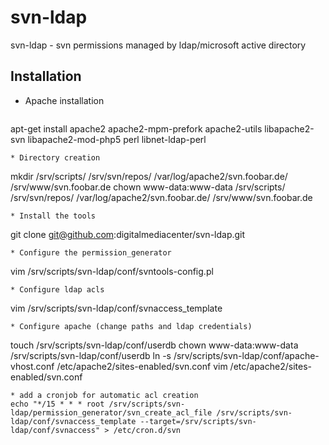svn-ldap
========

svn-ldap - svn permissions managed by ldap/microsoft active directory


## Installation

* Apache installation
  ```
apt-get install apache2 apache2-mpm-prefork apache2-utils libapache2-svn libapache2-mod-php5 perl libnet-ldap-perl
  ```
* Directory creation
  ```
mkdir /srv/scripts/ /srv/svn/repos/ /var/log/apache2/svn.foobar.de/ /srv/www/svn.foobar.de
chown www-data:www-data /srv/scripts/ /srv/svn/repos/ /var/log/apache2/svn.foobar.de/ /srv/www/svn.foobar.de
  ```
* Install the tools
  ```
git clone git@github.com:digitalmediacenter/svn-ldap.git
  ```
* Configure the permission_generator
  ```
vim /srv/scripts/svn-ldap/conf/svntools-config.pl
  ```
* Configure ldap acls
  ```
vim /srv/scripts/svn-ldap/conf/svnaccess_template
  ```
* Configure apache (change paths and ldap credentials)
  ```
touch /srv/scripts/svn-ldap/conf/userdb
chown www-data:www-data /srv/scripts/svn-ldap/conf/userdb
ln -s /srv/scripts/svn-ldap/conf/apache-vhost.conf /etc/apache2/sites-enabled/svn.conf
vim /etc/apache2/sites-enabled/svn.conf
  ```
* add a cronjob for automatic acl creation
  echo "*/15 * * * root /srv/scripts/svn-ldap/permission_generator/svn_create_acl_file /srv/scripts/svn-ldap/conf/svnaccess_template --target=/srv/scripts/svn-ldap/conf/svnaccess" > /etc/cron.d/svn


